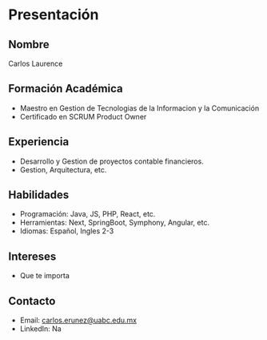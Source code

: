 # Presentación

## Nombre

Carlos Laurence

## Formación Académica

- Maestro en Gestion de Tecnologias de la Informacion y la Comunicación
- Certificado en SCRUM Product Owner

## Experiencia

- Desarrollo y Gestion de proyectos contable financieros.
- Gestion, Arquitectura, etc.

## Habilidades

- Programación: Java, JS, PHP, React, etc.
- Herramientas: Next, SpringBoot, Symphony, Angular, etc.
- Idiomas: Español, Ingles 2-3

## Intereses

- Que te importa

## Contacto

- Email: carlos.erunez@uabc.edu.mx
- LinkedIn: Na
